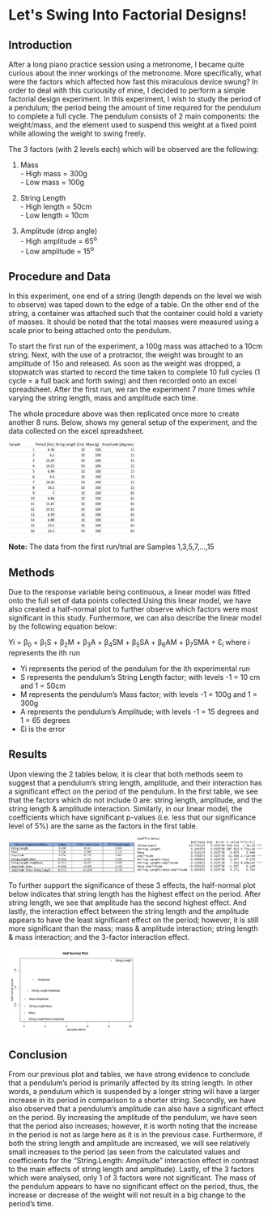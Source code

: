  # Let's Swing Into Factorial Designs!
## Introduction

After a long piano practice session using a metronome, I became quite curious about the inner workings of the metronome. More specifically, what were the factors which affected how fast this miraculous device swung? In order to deal with this curiousity of mine, I decided to perform a simple factorial design experiment. In this experiment, I wish to study the period of a pendulum; the period being the amount of time required for the pendulum to complete a full cycle. The pendulum consists of 2 main components: the weight/mass, and the element used to suspend this weight at a fixed point while allowing the weight to swing freely.

The 3 factors (with 2 levels each) which will be observed are the following:
  1. Mass <br/>
    - High mass = 300g<br/>
    - Low mass = 100g 
    
  2. String Length <br/>
    - High length = 50cm <br/>
    - Low length = 10cm
    
  3. Amplitude (drop angle) <br/>
    - High amplitude = 65<sup>o</sup> <br/>
    - Low amplitude = 15<sup>o</sup>
  
## Procedure and Data

In this experiment, one end of a string (length depends on the level we wish to observe) was taped down to the edge of a table. On the other end of the string, a container was attached such that the container could hold a variety of masses. It should be noted that the total masses were measured using a scale prior to being attached onto the pendulum. 

To start the first run of the experiment, a 100g mass was attached to a 10cm string. Next, with the use of a protractor, the weight was brought to an amplitude of 15o and released. As soon as the weight was dropped, a stopwatch was started to record the time taken to complete 10 full cycles (1 cycle = a full back and forth swing) and then recorded onto an excel spreadsheet. After the first run, we ran the experiment 7 more times while varying the string length, mass and amplitude each time. 

The whole procedure above was then replicated once more to create another 8 runs. Below, shows my general setup of the experiment, and the data collected on the excel spreadsheet.


<img src="imgs/table1.PNG"  width = 250/>

**Note:** The data from the first run/trial are Samples 1,3,5,7,…,15

## Methods 
Due to the response variable being continuous, a linear model was fitted onto the full set of data points collected.Using this linear model, we have also created a half-normal plot to further observe which factors were most significant in this study. Furthermore, we can also describe the linear model by the following equation below:

Yi = β<sub>0</sub> + β<sub>1</sub>S + β<sub>2</sub>M + β<sub>3</sub>A + β<sub>4</sub>SM + β<sub>5</sub>SA + β<sub>6</sub>AM + β<sub>7</sub>SMA + Ɛ<sub>i</sub> where i represents the ith run 
-	Yi represents the period of the pendulum for the ith experimental run
-	S represents the pendulum’s String Length factor; with levels -1 = 10 cm and 1 = 50cm
-	M represents the pendulum’s Mass factor; with levels -1 = 100g and 1 = 300g
-	A represents the pendulum’s Amplitude; with levels -1 = 15 degrees and 1 = 65 degrees 
-	Ɛi is the error 

## Results
Upon viewing the 2 tables below, it is clear that both methods seem to suggest that a pendulum’s string length, amplitude, and their interaction has a significant effect on the period of the pendulum. In the first table, we see that the factors which do not include 0 are: string length, amplitude, and the string length & amplitude interaction. Similarly, in our linear model, the coefficients which have significant p-values (i.e. less that our significance level of 5%) are the same as the factors in the first table.

<img src="imgs/table2.PNG"  width = 250/>
<img src="imgs/table3.PNG"  width = 250/>

To further support the significance of these 3 effects, the half-normal plot below indicates that string length has the highest effect on the period. After string length, we see that amplitude has the second highest effect. And lastly, the interaction effect between the string length and the amplitude appears to have the least significant effect on the period; however, it is still more significant than the mass; mass & amplitude interaction; string length & mass interaction; and the 3-factor interaction effect. 

<img src="imgs/graph1.PNG"  width = 250/>

## Conclusion 

From our previous plot and tables, we have strong evidence to conclude that a pendulum’s period is primarily affected by its string length. In other words, a pendulum which is suspended by a longer string will have a larger increase in its period in comparison to a shorter string. Secondly, we have also observed that a pendulum’s amplitude can also have a significant effect on the period. By increasing the amplitude of the pendulum, we have seen that the period also increases; however, it is worth noting that the increase in the period is not as large here as it is in the previous case. Furthermore, if both the string length and amplitude are increased, we will see relatively small increases to the period (as seen from the calculated values and coefficients for the “String.Length: Amplitude” interaction effect in contrast to the main effects of string length and amplitude). Lastly, of the 3 factors which were analysed, only 1 of 3 factors were not significant. The mass of the pendulum appears to have no significant effect on the period, thus, the increase or decrease of the weight will not result in a big change to the period’s time.
